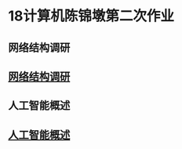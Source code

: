 # 18计算机陈锦墩第二次作业
## 网络结构调研
## [网络结构调研](https://github.com/Sherry-Jin/second-homework/blob/master/%E7%BD%91%E7%BB%9C%E7%BB%93%E6%9E%84%E8%B0%83%E7%A0%94.docx)
## 人工智能概述
## [人工智能概述](https://github.com/Sherry-Jin/second-homework/blob/master/%E4%BA%BA%E5%B7%A5%E6%99%BA%E8%83%BD%E6%A6%82%E8%BF%B0ppt.pptx)
